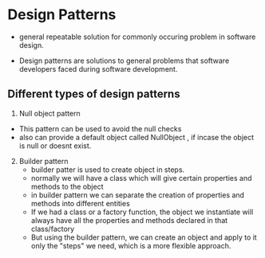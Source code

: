 # Design Patterns

- general repeatable solution for commonly occuring problem in software design.

- Design patterns are solutions to general problems that software developers faced during software development.

## Different types of design patterns

1. Null object pattern

- This pattern can be used to avoid the null checks
- also can provide a default object called NullObject , if incase the object is null or doesnt exist.

2. Builder pattern
   - builder patter is used to create object in steps.
   - normally we will have a class which will give certain properties and methods to the object
   - in builder pattern we can separate the creation of properties and methods into different entities
   - If we had a class or a factory function, the object we instantiate will always have all the properties and methods declared in that class/factory
   - But using the builder pattern, we can create an object and apply to it only the "steps" we need, which is a more flexible approach.
